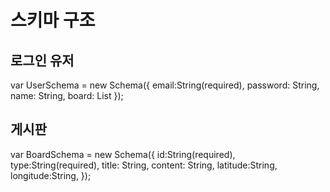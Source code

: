 # 스키마 구조
## 로그인 유저
var UserSchema   = new Schema({
    email:String(required),
	password: String,
	name: String,
	board: List<BoardSchema>
});
## 게시판
var BoardSchema   = new Schema({
    id:String(required),
    type:String(required),
	title: String,
	content: String,
	latitude:String,
	longitude:String,
});
